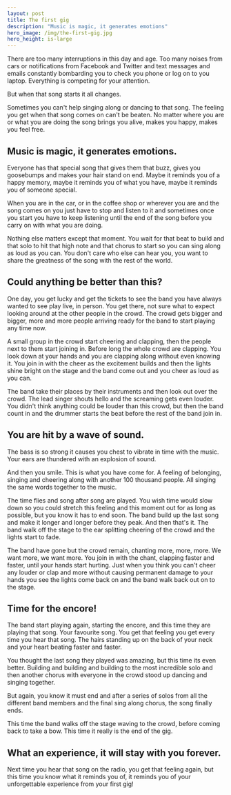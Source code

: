 ```yaml
---
layout: post
title: The first gig
description: "Music is magic, it generates emotions"
hero_image: /img/the-first-gig.jpg
hero_height: is-large
---
```


There are too many interruptions in this day and age. Too many noises from cars or notifications from Facebook and Twitter and text messages and emails constantly bombarding you to check you phone or log on to you laptop. Everything is competing for your attention.

But when that song starts it all changes.

Sometimes you can't help singing along or dancing to that song. The feeling you get when that song comes on can't be beaten. No matter where you are or what you are doing the song brings you alive, makes you happy, makes you feel free.

## Music is magic, it generates emotions.

Everyone has that special song that gives them that buzz, gives you goosebumps and makes your hair stand on end. Maybe it reminds you of a happy memory, maybe it reminds you of what you have, maybe it reminds you of someone special.

When you are in the car, or in the coffee shop or wherever you are and the song comes on you just have to stop and listen to it and sometimes once you start you have to keep listening until the end of the song before you carry on with what you are doing.

Nothing else matters except that moment. You wait for that beat to build and that solo to hit that high note and that chorus to start so you can sing along as loud as you can. You don't care who else can hear you, you want to share the greatness of the song with the rest of the world.

## Could anything be better than this?

One day, you get lucky and get the tickets to see the band you have always wanted to see play live, in person. You get there, not sure what to expect looking around at the other people in the crowd. The crowd gets bigger and bigger, more and more people arriving ready for the band to start playing any time now.

A small group in the crowd start cheering and clapping, then the people next to them start joining in. Before long the whole crowd are clapping. You look down at your hands and you are clapping along without even knowing it. You join in with the cheer as the excitement builds and then the lights shine bright on the stage and the band come out and you cheer as loud as you can.

The band take their places by their instruments and then look out over the crowd. The lead singer shouts hello and the screaming gets even louder. You didn't think anything could be louder than this crowd, but then the band count in and the drummer starts the beat before the rest of the band join in.

## You are hit by a wave of sound.

The bass is so strong it causes you chest to vibrate in time with the music. Your ears are thundered with an explosion of sound.

And then you smile. This is what you have come for. A feeling of belonging, singing and cheering along with another 100 thousand people. All singing the same words together to the music.

The time flies and song after song are played. You wish time would slow down so you could stretch this feeling and this moment out for as long as possible, but you know it has to end soon. The band build up the last song and make it longer and longer before they peak. And then that's it. The band walk off the stage to the ear splitting cheering of the crowd and the lights start to fade.

The band have gone but the crowd remain, chanting more, more, more. We want more, we want more. You join in with the chant, clapping faster and faster, until your hands start hurting. Just when you think you can't cheer any louder or clap and more without causing permanent damage to your hands you see the lights come back on and the band walk back out on to the stage.

## Time for the encore!

The band start playing again, starting the encore, and this time they are playing that song. Your favourite song. You get that feeling you get every time you hear that song. The hairs standing up on the back of your neck and your heart beating faster and faster.

You thought the last song they played was amazing, but this time its even better. Building and building and building to the most incredible solo and then another chorus with everyone in the crowd stood up dancing and singing together.

But again, you know it must end and after a series of solos from all the different band members and the final sing along chorus, the song finally ends.

This time the band walks off the stage waving to the crowd, before coming back to take a bow. This time it really is the end of the gig.

## What an experience, it will stay with you forever.

Next time you hear that song on the radio, you get that feeling again, but this time you know what it reminds you of, it reminds you of your unforgettable experience from your first gig!